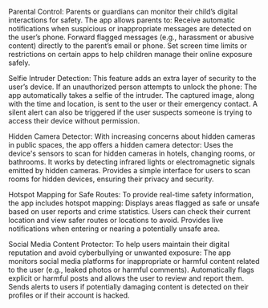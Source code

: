 
Parental Control:
Parents or guardians can monitor their child’s digital interactions for safety. The app allows parents to:
Receive automatic notifications when suspicious or inappropriate messages are detected on the user’s phone.
Forward flagged messages (e.g., harassment or abusive content) directly to the parent’s email or phone.
Set screen time limits or restrictions on certain apps to help children manage their online exposure safely.

Selfie Intruder Detection:
This feature adds an extra layer of security to the user’s device. If an unauthorized person attempts to unlock the phone:
The app automatically takes a selfie of the intruder.
The captured image, along with the time and location, is sent to the user or their emergency contact.
A silent alert can also be triggered if the user suspects someone is trying to access their device without permission.

Hidden Camera Detector:
With increasing concerns about hidden cameras in public spaces, the app offers a hidden camera detector:
Uses the device's sensors to scan for hidden cameras in hotels, changing rooms, or bathrooms.
It works by detecting infrared lights or electromagnetic signals emitted by hidden cameras.
Provides a simple interface for users to scan rooms for hidden devices, ensuring their privacy and security.


Hotspot Mapping for Safe Routes:
To provide real-time safety information, the app includes hotspot mapping:
Displays areas flagged as safe or unsafe based on user reports and crime statistics.
Users can check their current location and view safer routes or locations to avoid.
Provides live notifications when entering or nearing a potentially unsafe area.


Social Media Content Protector:
To help users maintain their digital reputation and avoid cyberbullying or unwanted exposure:
The app monitors social media platforms for inappropriate or harmful content related to the user (e.g., leaked photos or harmful comments).
Automatically flags explicit or harmful posts and allows the user to review and report them.
Sends alerts to users if potentially damaging content is detected on their profiles or if their account is hacked.
